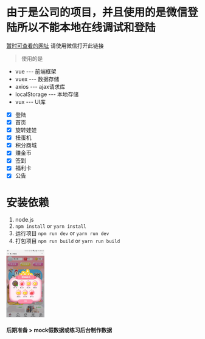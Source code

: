 # **由于是公司的项目，并且使用的是微信登陆所以不能本地在线调试和登陆**
[暂时可查看的网址](https://wwj.whxyzx.cn/wawaji/h5/) 请使用微信打开此链接

> 使用的是
 * vue              --- 前端框架
 * vuex             --- 数据存储
 * axios            --- ajax请求库
 * localStorage     --- 本地存储
 * vux              --- UI库

- [x] 登陆
- [x] 首页
- [x] 旋转娃娃
- [x] 扭蛋机
- [x] 积分商城
- [x] 赚金币
- [x] 签到
- [x] 福利卡
- [x] 公告

# 安装依赖
1. node.js
2. `npm install` or `yarn install`
3. 运行项目
   `npm run dev` or `yarn run dev`
4. 打包项目
   `npm run build` or `yarn run build`
   
<img src="static/img/screen/sign.jpg" width="100" alt="签到"/>


#### 后期准备 > mock假数据或练习后台制作数据
